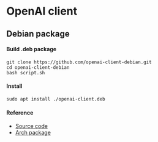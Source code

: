 # OpenAI client
## Debian package

#### Build .deb package

```
git clone https://github.com/openai-client-debian.git
cd openai-client-debian
bash script.sh
```

#### Install 
```
sudo apt install ./openai-client.deb
```

#### Reference
- [Source code](https://github.com/awesomeDev12/openai-client)
- [Arch package](https://github.com/awesomeDev12/openai-client-arch)

